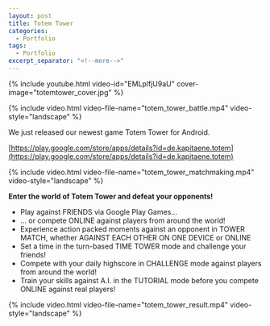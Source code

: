 ```yaml
---
layout: post
title: Totem Tower
categories:
  - Portfolio
tags:
  - Portfolio
excerpt_separator: "<!--more-->"
---
```


{% include youtube.html video-id="EMLplfjU9aU" cover-image="totemtower_cover.jpg" %}

{% include video.html video-file-name="totem_tower_battle.mp4" video-style="landscape" %}

We just released our newest game Totem Tower for Android. 

[https://play.google.com/store/apps/details?id=de.kapitaene.totem](https://play.google.com/store/apps/details?id=de.kapitaene.totem)

{% include video.html video-file-name="totem_tower_matchmaking.mp4" video-style="landscape" %}

**Enter the world of Totem Tower and defeat your opponents!**

* Play against FRIENDS via Google Play Games... 
* … or compete ONLINE against players from around the world!
* Experience action packed moments against an opponent in TOWER MATCH, whether AGAINST EACH OTHER ON ONE DEVICE or ONLINE
* Set a time in the turn-based TIME TOWER mode and challenge your friends!
* Compete with your daily highscore in CHALLENGE mode against players from around the world!
* Train your skills against A.I. in the TUTORIAL mode before you compete ONLINE against real players!

{% include video.html video-file-name="totem_tower_result.mp4" video-style="landscape" %}